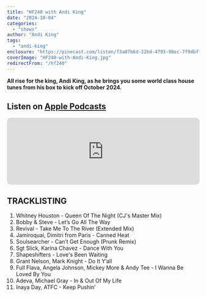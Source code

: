 ```yaml
---
title: "HF240 with Andi King"
date: "2024-10-04"
categories:
  - "shows"
author: "Andi King"
tags:
  - "andi-king"
enclosure: "https://pinecast.com/listen/f3a07b6d-22bd-4793-98ec-7f9dbff4e6ab.mp3 81480682 audio/mpeg"
coverImage: "HF240-with-Andi-King.jpg"
redirectFrom: "/hf240"
---
```


**All rise for the king, Andi King, as he brings you some world class house tunes from his box to kick off October 2024.**

## Listen on [Apple Podcasts](https://podcasts.apple.com/gb/podcast/house-finesse/id355833875)

<iframe allow="autoplay *; encrypted-media *; fullscreen *; clipboard-write" frameborder="0" height="175" style="width:100%;max-width:660px;overflow:hidden;border-radius:10px;" sandbox="allow-forms allow-popups allow-same-origin allow-scripts allow-storage-access-by-user-activation allow-top-navigation-by-user-activation" src="https://embed.podcasts.apple.com/gb/podcast/hf239-with-dj-tai-27-sep-2024/id355833875?i=1000670887282"></iframe>

## TRACKLISTING

1. Whitney Houston - Queen Of The Night (CJ's Master Mix)
2. Bobby &amp; Steve - Let’s Go All The Way
3. Revival - Take Me To The River (Extended Mix)
4. Jamiroquai, Dimitri from Paris - Canned Heat
5. Soulsearcher - Can’t Get Enough (Prunk Remix)
6. Sgt Slick, Karina Chavez - Dance With You
7. Shapeshifters - Love's Been Waiting
8. Grant Nelson, Mark Knight - Do It Y’all
9. Full Flava, Angela Johnson, Mickey More &amp; Andy Tee - I Wanna Be Loved By You
10. Adeva, Michael Gray - In &amp; Out Of My Life
11. Inaya Day, ATFC - Keep Pushin’
